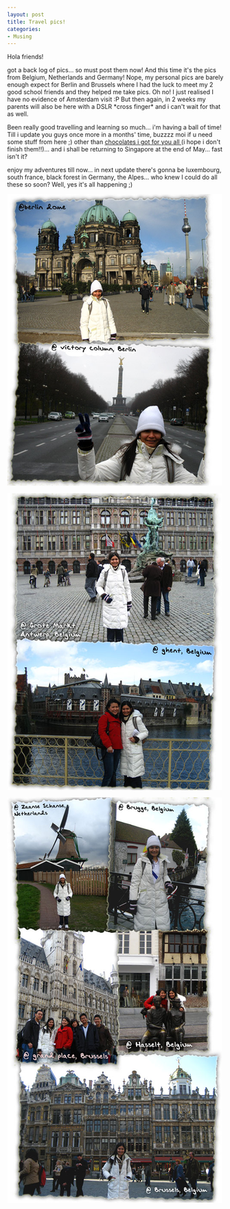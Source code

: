 ```yaml
---
layout: post
title: Travel pics!
categories:
- Musing
---
```



Hola friends!

got a back log of pics... so must post them now! And this time it's the pics from Belgium, Netherlands and Germany! Nope, my personal pics are barely enough expect for Berlin and Brussels where I had the luck to meet my 2 good school friends and they helped me take pics. Oh no! I just realised I have no evidence of Amsterdam visit :P But then again, in 2 weeks my parents will also be here with a DSLR \*cross finger\* and i can't wait for that as well.

Been really good travelling and learning so much... i'm having a ball of time! Till i update you guys once more in a months' time, buzzzz moi if u need some stuff from here ;) other than [chocolates i got for you all ](/my-chocolate-store/)(i hope i don't finish them!!)... and i shall be returning to Singapore at the end of May... fast isn't it?

enjoy my adventures till now... in next update there's gonna be luxembourg, south france, black forest in Germany, the Alpes... who knew I could do all these so soon? Well, yes it's all happening ;)

![](/img/personal_eu1_urtyouewy.jpg)

![](/img/personal_eu2_urtyouewy.jpg)

![](/img/personal_eu3_urtyouewy.jpg)
